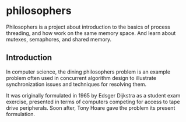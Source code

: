 # philosophers

Philosophers is a project about introduction to the basics of process threading, and how work on the same memory space. And learn about mutexes, semaphores, and shared memory.

## Introduction
In computer science, the dining philosophers problem is an example problem often used in concurrent algorithm design to illustrate synchronization issues and techniques for resolving them.

It was originally formulated in 1965 by Edsger Dijkstra as a student exam exercise, presented in terms of computers competing for access to tape drive peripherals. Soon after, Tony Hoare gave the problem its present formulation.
